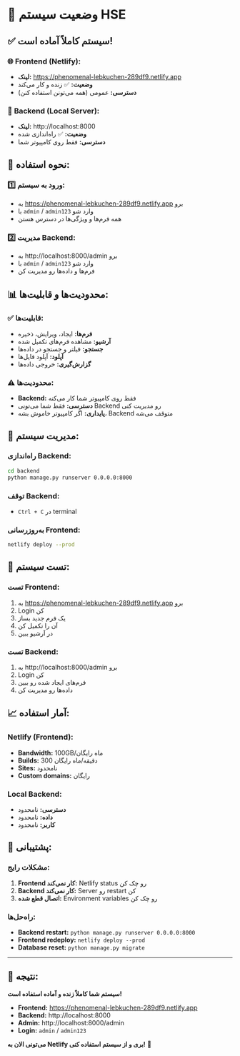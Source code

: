 # 🎯 وضعیت سیستم HSE

## ✅ **سیستم کاملاً آماده است!**

### 🌐 **Frontend (Netlify):**
- **لینک:** https://phenomenal-lebkuchen-289df9.netlify.app
- **وضعیت:** ✅ زنده و کار می‌کند
- **دسترسی:** عمومی (همه می‌تونن استفاده کنن)

### 🔧 **Backend (Local Server):**
- **لینک:** http://localhost:8000
- **وضعیت:** ✅ راه‌اندازی شده
- **دسترسی:** فقط روی کامپیوتر شما

## 🚀 **نحوه استفاده:**

### 1️⃣ **ورود به سیستم:**
- به https://phenomenal-lebkuchen-289df9.netlify.app برو
- با `admin` / `admin123` وارد شو
- همه فرم‌ها و ویژگی‌ها در دسترس هستن

### 2️⃣ **مدیریت Backend:**
- به http://localhost:8000/admin برو
- با `admin` / `admin123` وارد شو
- فرم‌ها و داده‌ها رو مدیریت کن

## 📊 **محدودیت‌ها و قابلیت‌ها:**

### ✅ **قابلیت‌ها:**
- **فرم‌ها:** ایجاد، ویرایش، ذخیره
- **آرشیو:** مشاهده فرم‌های تکمیل شده
- **جستجو:** فیلتر و جستجو در داده‌ها
- **آپلود:** آپلود فایل‌ها
- **گزارش‌گیری:** خروجی داده‌ها

### ⚠️ **محدودیت‌ها:**
- **Backend:** فقط روی کامپیوتر شما کار می‌کنه
- **دسترسی:** فقط شما می‌تونی Backend رو مدیریت کنی
- **پایداری:** اگر کامپیوتر خاموش بشه، Backend متوقف می‌شه

## 🔄 **مدیریت سیستم:**

### **راه‌اندازی Backend:**
```bash
cd backend
python manage.py runserver 0.0.0.0:8000
```

### **توقف Backend:**
- `Ctrl + C` در terminal

### **به‌روزرسانی Frontend:**
```bash
netlify deploy --prod
```

## 🎯 **تست سیستم:**

### **تست Frontend:**
1. به https://phenomenal-lebkuchen-289df9.netlify.app برو
2. Login کن
3. یک فرم جدید بساز
4. آن را تکمیل کن
5. در آرشیو ببین

### **تست Backend:**
1. به http://localhost:8000/admin برو
2. Login کن
3. فرم‌های ایجاد شده رو ببین
4. داده‌ها رو مدیریت کن

## 📈 **آمار استفاده:**

### **Netlify (Frontend):**
- **Bandwidth:** 100GB/ماه رایگان
- **Builds:** 300 دقیقه/ماه رایگان
- **Sites:** نامحدود
- **Custom domains:** رایگان

### **Local Backend:**
- **دسترسی:** نامحدود
- **داده:** نامحدود
- **کاربر:** نامحدود

## 🔧 **پشتیبانی:**

### **مشکلات رایج:**
1. **Frontend کار نمی‌کند:** Netlify status رو چک کن
2. **Backend کار نمی‌کند:** Server رو restart کن
3. **اتصال قطع شده:** Environment variables رو چک کن

### **راه‌حل‌ها:**
- **Backend restart:** `python manage.py runserver 0.0.0.0:8000`
- **Frontend redeploy:** `netlify deploy --prod`
- **Database reset:** `python manage.py migrate`

---

## 🎉 **نتیجه:**

**سیستم شما کاملاً زنده و آماده استفاده است!**

- **Frontend:** https://phenomenal-lebkuchen-289df9.netlify.app
- **Backend:** http://localhost:8000
- **Admin:** http://localhost:8000/admin
- **Login:** `admin` / `admin123`

**می‌تونی الان به Netlify بری و از سیستم استفاده کنی!** 🚀
